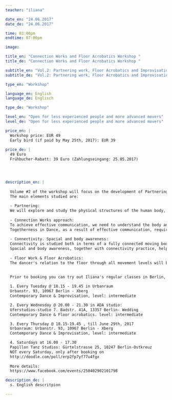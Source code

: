 ```yaml
---
teacher: "iliana"

date_en: "24.06.2017"
date_de: "24.06.2017"

time: 03:00pm
endtime: 07:00pm

image: 

title_en: "Connection Works and Floor Acrobatics Workshop "
title_de: "Connection Works and Floor Acrobatics Workshop "

subtitle_en: "Vol.2: Partnering work, Floor Acrobatics and Improvisation in Contemporary Dance"
subtitle_de: "Vol.2: Partnering work, Floor Acrobatics and Improvisation in Contemporary Dance"

type_en: "Workshop"

language_en: English
language_de: Englisch

type_de: "Workshop"

level_en: "Open for less experienced people and more advanced movers"
level_de: "Open for less experienced people and more advanced movers"

price_en: |
  Workshop price: EUR 49  
  Early bird (if paid by May 25th, 2017): EUR 39  
  
price_de: |
  49 Euro  
  Frühbucher-Rabatt: 39 Euro (Zahlungseingang: 25.05.2017)
  



description_en: |  
  
  Volume #2 of the workshop will focus on the development of Partnering skills and Connectivity in Contemporary Dance. The principles of Floor Work & Floor Acrobatics practice will be introduced through small phrases and strengthening exercises. The study of organic movement, connectivity, fluidity and awareness will be practiced throughout our movement tasks, partnering work and improvisation dances. The workshop is made to introduce the main principles to people of less experience and to challenge the partnering skills and Improvisation spaces of more experienced movers.
  The main elements studied are:  
  
  - Partnering:  
  We will explore and study the physical structures of the human body, and how they can be used to support physical interaction: weight sharing, lifts, rolls, simple touch communication, joints' support, effective body postures. In the workshop we will learn from specific examples, but also take time to explore further the ideas and possibilities with our partners.  
  
  - Connection Works approach:  
  To achieve effective communication, we need to understand the body and the tools it uses to connect. Starting from our own dancing body, we will take a journey into building connections with others, in order to dance together.
  Togetherness in Dance, as a result of effective communication, requires openness, availability, vulnerability, awareness and listening, together with a body in a state of readiness to act, react, interact. In this workshop we will develop ways and tools of physical connectivity. We will dance together, allowing our experience to give us direct feedback on a physical level.  
  
  - Connectivity. Spacial and body awareness:  
  Connectivity is studied both in terms of a fully connected moving body and of a mover in a state of full connection with their environment. How the body moves in its full awareness, connecting and interacting with its environment - the other people, the space, the floor- and its own inner state at the same time.
  Spacial and body awareness, together with connectivity practice, help to develop a unified physical and mental consciousness, thus a moving body in its full consciousness expressing itself in space and time.  
  
  - Floor Work & Floor Acrobatics:  
  The dancer's relation to the floor through all movement levels will be developed, using multiple floor-work patterns and phrases. Using levers and clear pathways, building up a vocabulary that can be used in further understanding the mechanics of movement. Handstands basics, building-strength exercises and different variations of handstands will be practiced. We will work on integrating the floor acrobatics we learn into our dance in and out the floor.  
  
  
  Prior to booking you can try out Iliana's regular classes in Berlin, after registration via email:  

  1. Every Tuesday @ 18.15 - 19.45 in Urbanraum  
  Urbanstr. 93, 10967 Berlin - Xberg  
  Contemporary Dance & Improvisation, level: intermediate  

  2. Every Wednesday @ 20.00 - 21.30 in ADA studio:  
  Uferstudios-studio 7. Badstr. 41A, 13357 Berlin- Wedding  
  Contemporary Dance & Floor acrobatics. level: intermediate  

  3. Every Thursday @ 18.15-19.45 , till June 29th, 2017  
  Urbanraum: Urbanstr. 93, 10967 Berlin - Xberg  
  Contemporary Dance & Improvisation, level: intermediate  

  4. Saturdays at 16.00 - 17.30  
  Papillon Tanz Studios: Gürtelstrasse 25, 10247 Berlin-Ostkreuz  
  NOT every Saturday, only after booking on  
  http://doodle.com/poll/erp2fp7yf77u4fgx  
  
  More details:  
  https://www.facebook.com/events/250402902101798

description_de: |
  s. English descritpion

---
```

